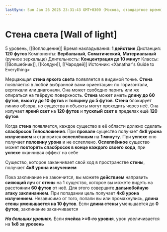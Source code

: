 ```yaml
---
lastSync: Sun Jan 26 2025 23:31:43 GMT+0300 (Москва, стандартное время)
---
```

# Стена света [Wall of light]
5 уровень, [[Воплощение]]
Время накладывания: **1 действие**
Дистанция: **120 футов**
Компоненты: **Вербальный**, **Соматический**, **Материальный** (ручное зеркальце)
Длительность: **Концентрация до 10 минут**
Классы: [[Волшебник]], [[Колдун]], [[Чародей]]
Источник: «Xanathar's Guide to Everything»

Мерцающая **стена яркого света** появляется в видимой точке. **Стена** появляется в любой выбранной вами ориентации: по горизонтали, вертикали или диагонали. Она может свободно парить или же опираться на твёрдую поверхность. **Стена** может иметь **длину до 60 футов**, **высоту до 10 футов** и **толщину до 5 футов**. **Стена** блокирует линию обзора, но существа и объекты могут проходить через неё. Она излучает **яркий свет** на **120 футов** и **тусклый свет** в пределах ещё **120 футов**

Когда **стена** появляется, каждое существо в её области должно сделать **спасбросок Телосложения**. При **провале** существо получает **4к8 урона излучением** и становится **ослеплённым** на **1 минуту**. При **успехе** оно получает **половину урона** и не ослеплено. **Ослеплённое** существо может **повторять спасбросок в конце каждого своего хода**, при **успехе** оканчивая эффект на себе

Существо, которое заканчивает свой ход в пространстве **стены**, получает **4к8 урона излучением**

Пока заклинание не закончится, вы можете **действием** направить **сияющий луч** от **стены** на 1 существо, которое вы можете видеть на расстоянии **60 футов** от неё. Для этого совершите **дальнобойную атаку заклинанием**. При попадании цель получает **4к8 урона излучением**. Независимо от того, попали вы или промахнулись, **длина стены уменьшается на 10 футов**. Если **длина стены** уменьшается до **0 футов**, заклинание заканчивается

**_На больших уровнях._** Если **ячейка >=6-го уровня**, урон увеличивается на **1к8 за уровень**